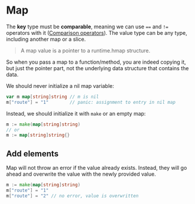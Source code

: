 # Map

The **key** type must be **comparable**, meaning we can use `==` and `!=` operators with it ([Comparison operators](https://go.dev/ref/spec#Comparison_operators)). The value type can be any type, including another map or a slice.

> A map value is a pointer to a runtime.hmap structure.

So when you pass a map to a function/method, you are indeed copying it, but just the pointer part, not the underlying data structure that contains the data.

We should never initialize a nil map variable:

```go
var m map[string]string // m is nil
m["route"] = "1"        // panic: assignment to entry in nil map
```

Instead, we should initialize it with `make` or an empty map:

```go
m := make(map[string]string)
// or
m := map[string]string{}
```

## Add elements
Map will not throw an error if the value already exists. Instead, they will go ahead and overwrite the value with the newly provided value.

```go
m := make(map[string]string)
m["route"] = "1"
m["route"] = "2" // no error, value is overwritten
```
